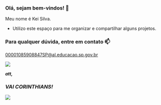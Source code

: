 ### Olá, sejam bem-vindos! 🤍

Meu nome é Kei Silva.

- Utilizo este espaço para me organizar e compartilhar alguns projetos.

### Para qualquer dúvida, entre em contato 📫

00001085908847SP@al.educacao.sp.gov.br

![](https://media.tenor.com/hxGgfgupNbAAAAAi/pingu-peek.gif)

***att,***




### ***VAI CORINTHIANS!***

![](https://media.tenor.com/C7Rl0E5tlFwAAAAM/passinho-caetano.gif)
